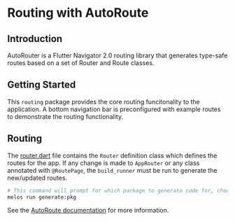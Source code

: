 # Routing with AutoRoute

## Introduction

AutoRouter is a Flutter Navigator 2.0 routing library that generates type-safe routes based on a set of Router and Route classes.

## Getting Started

This `routing` package provides the core routing funcitonality to the application.
A bottom navigation bar is preconfigured with example routes to demonstrate the routing functionality.

## Routing

The [router.dart](./lib/src/router/app_router.dart) file contains the `Router` definition class which
defines the routes for the app. If any change is made to `AppRouter` or any class annotated with `@RoutePage`,
the `build_runner` must be run to generate the new/updated routes.

```bash
# This command will prompt for which package to generate code for, choose `routing`.
melos run generate:pkg
```

See the [AutoRoute documentation](https://pub.dev/packages/auto_route) for more information.
